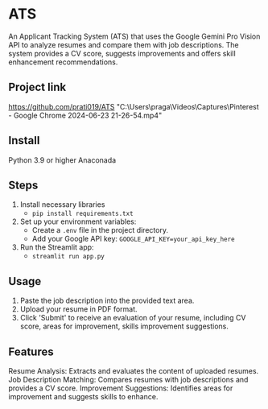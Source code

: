 # ATS

An Applicant Tracking System (ATS) that uses the Google Gemini Pro Vision API to analyze resumes and compare them with job descriptions. The system provides a CV score, suggests improvements and offers skill enhancement recommendations.

## Project link
https://github.com/prati019/ATS
"C:\Users\praga\Videos\Captures\Pinterest - Google Chrome 2024-06-23 21-26-54.mp4"

## Install
Python 3.9 or higher
Anaconada

## Steps
1. Install necessary libraries
    - `pip install requirements.txt`
2. Set up your environment variables:
    - Create a `.env` file in the project directory.
    - Add your Google API key: `GOOGLE_API_KEY=your_api_key_here`
3. Run the Streamlit app:
    - `streamlit run app.py`

## Usage
1. Paste the job description into the provided text area.
2. Upload your resume in PDF format.
3. Click 'Submit' to receive an evaluation of your resume, including CV score, areas for improvement, skills improvement suggestions.

## Features
Resume Analysis: Extracts and evaluates the content of uploaded resumes.
Job Description Matching: Compares resumes with job descriptions and provides a CV score.
Improvement Suggestions: Identifies areas for improvement and suggests skills to enhance.
